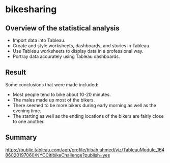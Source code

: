 # bikesharing

## Overview of the statistical analysis

- Import data into Tableau.
- Create and style worksheets, dashboards, and stories in Tableau.
- Use Tableau worksheets to display data in a professional way.
- Portray data accurately using Tableau dashboards.

## Result

Some conclusions that were made included:
- Most people tend to bike about 10-20 minutes.
- The males made up most of the bikers.
- There seemed to be more bikers during early morning as well as the evening time.
- The starting as well as the ending locations of the bikers are fairly close to one another. 

## Summary

https://public.tableau.com/app/profile/hibah.ahmed/viz/TableauModule_16486020197060/NYCCitibikeChallenge?publish=yes
